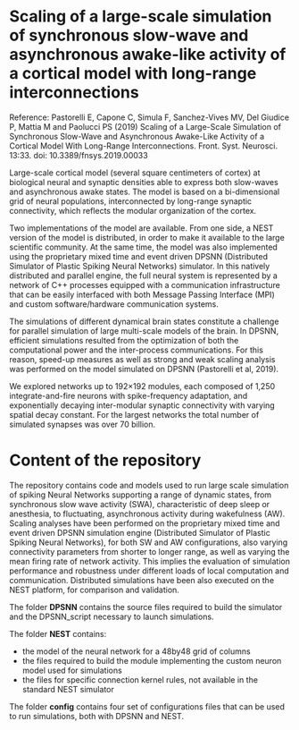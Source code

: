 # Scaling of a large-scale simulation of synchronous slow-wave and asynchronous awake-like activity of a cortical model with long-range interconnections

Reference: Pastorelli E, Capone C, Simula F, Sanchez-Vives MV, Del Giudice P, Mattia M and Paolucci PS (2019) Scaling of a Large-Scale Simulation of Synchronous Slow-Wave and Asynchronous Awake-Like Activity of a Cortical Model With Long-Range Interconnections. Front. Syst. Neurosci. 13:33. doi: 10.3389/fnsys.2019.00033

Large-scale cortical model (several square centimeters of cortex) at biological neural and synaptic densities able to express both slow-waves and asynchronous awake states. The model is based on a bi-dimensional grid of neural populations, interconnected by long-range synaptic connectivity, which reflects the modular organization of the cortex.

Two implementations of the model are available. From one side, a NEST version of the model is distributed, in order to make it available to the large scientific community. At the same time, the model was also implemented using the proprietary mixed time and event driven DPSNN (Distributed Simulator of Plastic Spiking Neural Networks) simulator. In this natively distributed and parallel engine, the full neural system is represented by a network of C++ processes equipped with a communication infrastructure that can be easily interfaced with both Message Passing Interface (MPI) and custom software/hardware communication systems.

The simulations of different dynamical brain states constitute a challenge for parallel simulation of large multi-scale models of the brain. In DPSNN, efficient simulations resulted from the optimization of both the computational power and the inter-process communications. For this reason, speed-up measures as well as strong and weak scaling analysis was performed on the model simulated on DPSNN (Pastorelli et al, 2019).

We explored networks up to 192×192 modules, each composed of 1,250 integrate-and-fire neurons with spike-frequency adaptation, and exponentially decaying inter-modular synaptic connectivity with varying spatial decay constant. For the largest networks the total number of simulated synapses was over 70 billion.

# Content of the repository

The repository contains code and models used to run large scale simulation of spiking Neural Networks supporting a range of dynamic states, from synchronous slow wave activity (SWA), characteristic of deep sleep or anesthesia, to fluctuating, asynchronous activity during wakefulness (AW).
Scaling analyses have been performed on the proprietary mixed time and event driven DPSNN simulation engine (Distributed Simulator of Plastic Spiking Neural Networks), for both SW and AW configurations, also varying connectivity parameters from shorter to longer range, as well as varying the mean firing rate of network activity. This implies the evaluation of simulation performance and robustness under different loads of local computation and communication. Distributed simulations have been also executed on the NEST platform, for comparison and validation.

The folder **DPSNN** contains the source files required to build the simulator and the DPSNN_script necessary to launch simulations.

The folder **NEST** contains:
- the model of the neural network for a 48by48 grid of columns
- the files required to build the module implementing the custom neuron model used for simulations
- the files for specific connection kernel rules, not available in the standard NEST simulator

The folder **config** contains four set of configurations files that can be used to run simulations, both with DPSNN and NEST.
